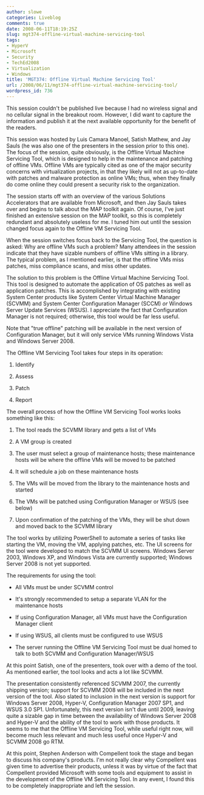 ```yaml
---
author: slowe
categories: Liveblog
comments: true
date: 2008-06-11T18:19:25Z
slug: mgt374-offline-virtual-machine-servicing-tool
tags:
- HyperV
- Microsoft
- Security
- TechEd2008
- Virtualization
- Windows
title: 'MGT374: Offline Virtual Machine Servicing Tool'
url: /2008/06/11/mgt374-offline-virtual-machine-servicing-tool/
wordpress_id: 736
---
```


This session couldn't be published live because I had no wireless signal and no cellular signal in the breakout room. However, I did want to capture the information and publish it at the next available opportunity for the benefit of the readers.

This session was hosted by Luis Camara Manoel, Satish Mathew, and Jay Sauls (he was also one of the presenters in the session prior to this one). The focus of the session, quite obviously, is the Offline Virtual Machine Servicing Tool, which is designed to help in the maintenance and patching of offline VMs. Offline VMs are typically cited as one of the major security concerns with virtualization projects, in that they likely will not as up-to-date with patches and malware protection as online VMs; thus, when they finally do come online they could present a security risk to the organization.

The session starts off with an overview of the various Solutions Accelerators that are available from Microsoft, and then Jay Sauls takes over and begins to talk about the MAP toolkit again. Of course, I've just finished an extensive session on the MAP toolkit, so this is completely redundant and absolutely useless for me. I tuned him out until the session changed focus again to the Offline VM Servicing Tool.

When the session switches focus back to the Servicing Tool, the question is asked: Why are offline VMs such a problem? Many attendees in the session indicate that they have sizable numbers of offline VMs sitting in a library. The typical problem, as I mentioned earlier, is that the offline VMs miss patches, miss compliance scans, and miss other updates.

The solution to this problem is the Offline Virtual Machine Servicing Tool. This tool is designed to automate the application of OS patches as well as application patches. This is accomplished by integrating with existing System Center products like System Center Virtual Machine Manager (SCVMM) and System Center Configuration Manager (SCCM) _or_ Windows Server Update Services (WSUS). I appreciate the fact that Configuration Manager is not required; otherwise, this tool would be far less useful.

Note that "true offline" patching will be available in the next version of Configuration Manager, but it will only service VMs running Windows Vista and Windows Server 2008.

The Offline VM Servicing Tool takes four steps in its operation:

1. Identify

2. Assess

3. Patch

4. Report

The overall process of how the Offline VM Servicing Tool works looks something like this:

1. The tool reads the SCVMM library and gets a list of VMs

2. A VM group is created

3. The user must select a group of maintenance hosts; these maintenance hosts will be where the offline VMs will be moved to be patched

4. It will schedule a job on these maintenance hosts

5. The VMs will be moved from the library to the maintenance hosts and started

6. The VMs will be patched using Configuration Manager or WSUS (see below)

7. Upon confirmation of the patching of the VMs, they will be shut down and moved back to the SCVMM library

The tool works by utilizing PowerShell to automate a series of tasks like starting the VM, moving the VM, applying patches, etc. The UI screens for the tool were developed to match the SCVMM UI screens. Windows Server 2003, Windows XP, and Windows Vista are currently supported; Windows Server 2008 is not yet supported.

The requirements for using the tool:

* All VMs must be under SCVMM control

* It's strongly recommended to setup a separate VLAN for the maintenance hosts

* If using Configuration Manager, all VMs must have the Configuration Manager client

* If using WSUS, all clients must be configured to use WSUS

* The server running the Offline VM Servicing Tool must be dual homed to talk to both SCVMM and Configuration Manager/WSUS

At this point Satish, one of the presenters, took over with a demo of the tool. As mentioned earlier, the tool looks and acts a lot like SCVMM.

The presentation consistently referenced SCVMM 2007, the currently shipping version; support for SCVMM 2008 will be included in the next version of the tool. Also slated to inclusion in the next version is support for Windows Server 2008, Hyper-V, Configuration Manager 2007 SP1, and WSUS 3.0 SP1. Unfortunately, this next version isn't due until 2009, leaving quite a sizable gap in time between the availability of Windows Server 2008 and Hyper-V and the ability of the tool to work with those products. It seems to me that the Offline VM Servicing Tool, while useful right now, will become much less relevant and much less useful once Hyper-V and SCVMM 2008 go RTM.

At this point, Stephen Anderson with Compellent took the stage and began to discuss his company's products. I'm not really clear why Compellent was given time to advertise their products, unless it was by virtue of the fact that Compellent provided Microsoft with some tools and equipment to assist in the development of the Offline VM Servicing Tool. In any event, I found this to be completely inappropriate and left the session.
